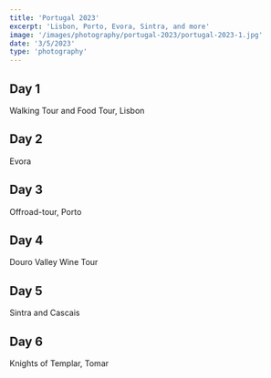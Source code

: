 ```yaml
--- 
title: 'Portugal 2023' 
excerpt: 'Lisbon, Porto, Evora, Sintra, and more'
image: '/images/photography/portugal-2023/portugal-2023-1.jpg'
date: '3/5/2023'
type: 'photography'
--- 
```


## Day 1 

Walking Tour and Food Tour, Lisbon

## Day 2 

Evora

## Day 3 

Offroad-tour, Porto

## Day 4 

Douro Valley Wine Tour 

## Day 5 

Sintra and Cascais

## Day 6 

Knights of Templar, Tomar
